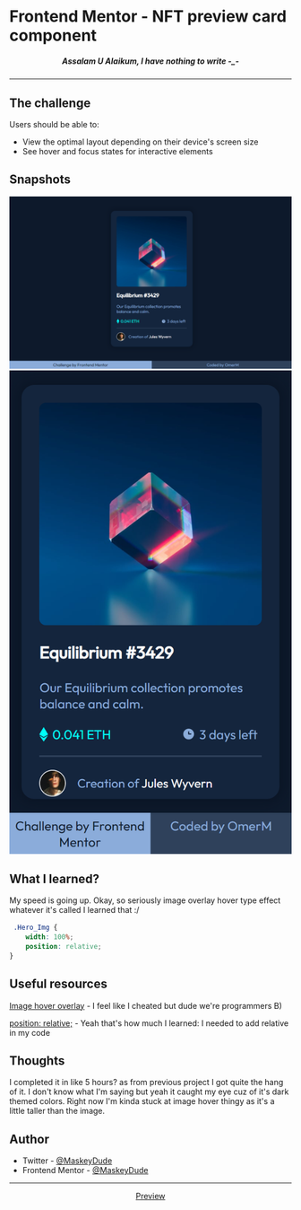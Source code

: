 # Frontend Mentor - NFT preview card component

<h5 align="center">Assalam U Alaikum, I have nothing to write -_-</h5>
<hr>

## The challenge

Users should be able to:

- View the optimal layout depending on their device's screen size
- See hover and focus states for interactive elements

## Snapshots

![](img/desktop.png)
![](img/mobile.png)

## What I learned?

My speed is going up. Okay, so seriously image overlay hover type effect whatever it's called I learned that :/

```css
 .Hero_Img {
    width: 100%;
    position: relative;
}
```

## Useful resources

[Image hover overlay](https://www.w3schools.com/howto/howto_css_image_overlay_icon.asp) - I feel like I cheated but dude we're programmers B)

[position: relative;](https://www.tutorialspoint.com/how-to-create-image-overlay-icon-effect-on-hover-with-css) - Yeah that's how much I learned: I needed to add relative in my code

## Thoughts

I completed it in like 5 hours? as from previous project I got quite the hang of it. I don't know what I'm saying but yeah it caught my eye cuz of it's dark themed colors. Right now I'm kinda stuck at image hover thingy as it's a little taller than the image.

## Author

- Twitter - [@MaskeyDude](https://www.twitter.com/MaskeyDude)
- Frontend Mentor - [@MaskeyDude](https://www.frontendmentor.io/profile/MaskeyDude)

<hr>
<div align="center">
<a href="https://maskeydude.github.io/nft-preview-card-component/" target="_blank">Preview</a>
</div>